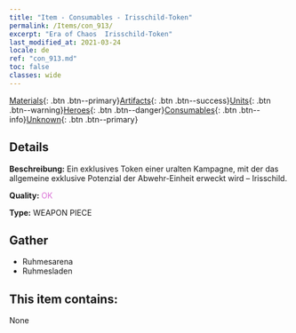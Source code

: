 ```yaml
---
title: "Item - Consumables - Irisschild-Token"
permalink: /Items/con_913/
excerpt: "Era of Chaos  Irisschild-Token"
last_modified_at: 2021-03-24
locale: de
ref: "con_913.md"
toc: false
classes: wide
---
```

 [Materials](/de/Items/){: .btn .btn--primary}[Artifacts](/de/Items/Artifacts/){: .btn .btn--success}[Units](/de/Items/Units/){: .btn .btn--warning}[Heroes](/de/Items/Heroes/){: .btn .btn--danger}[Consumables](/de/Items/Consumables/){: .btn .btn--info}[Unknown](/de/Items/Unknown/){: .btn .btn--primary}

## Details
 **Beschreibung:** Ein exklusives Token einer uralten Kampagne, mit der das allgemeine exklusive Potenzial der Abwehr-Einheit erweckt wird – Irisschild.

 **Quality:** <span style="color: #DA70D6">OK</span>

 **Type:** WEAPON PIECE

## Gather

*    Ruhmesarena 
*    Ruhmesladen 

## This item contains:

  None

